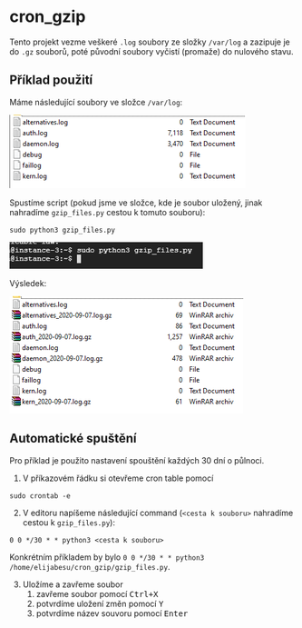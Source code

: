 # cron_gzip

Tento projekt vezme veškeré `.log` soubory ze složky `/var/log` a zazipuje je do `.gz` souborů, poté původní soubory vyčistí (promaže) do nulového stavu.

## Příklad použití
Máme následující soubory ve složce `/var/log`:

![pred](https://github.com/elijabesu/cron_gzip/blob/master/pictures/pred-spustenim.png)

Spustíme script (pokud jsme ve složce, kde je soubor uložený, jinak nahradíme `gzip_files.py` cestou k tomuto souboru):

```
sudo python3 gzip_files.py
```

![behem](https://github.com/elijabesu/cron_gzip/blob/master/pictures/spusteni.png)

Výsledek:

![po](https://github.com/elijabesu/cron_gzip/blob/master/pictures/po-spusteni.png)

## Automatické spuštění
Pro příklad je použito nastavení spouštění každých 30 dní o půlnoci.

1. V příkazovém řádku si otevřeme cron table pomocí 

```
sudo crontab -e
```

2. V editoru napíšeme následující command (`<cesta k souboru>` nahradíme cestou k `gzip_files.py`):

```
0 0 */30 * * python3 <cesta k souboru>
```

Konkrétním příkladem by bylo `0 0 */30 * * python3 /home/elijabesu/cron_gzip/gzip_files.py`.

3. Uložíme a zavřeme soubor
    1. zavřeme soubor pomocí <kbd>Ctrl+X</kbd>
    2. potvrdíme uložení změn pomocí <kbd>Y</kbd>
    3. potvrdíme název souvoru pomocí <kbd>Enter</kbd>